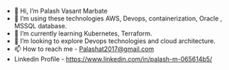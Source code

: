 - 👋 Hi, I’m Palash Vasant Marbate
- 👀 I’m using these technologies AWS, Devops, containerization, Oracle , MSSQL database.
- 🌱 I’m currently learning Kubernetes, Terraform.
- 💞️ I’m looking to explore Devops technologies and cloud architecture.
- 📫 How to reach me - Palashat2017@gmail.com
- Linkedin Profile - https://www.linkedin.com/in/palash-m-065614b5/



<!---
palashm24/palashm24 is a ✨ special ✨ repository because its `README.md` (this file) appears on your GitHub profile.
You can click the Preview link to take a look at your changes.
--->

